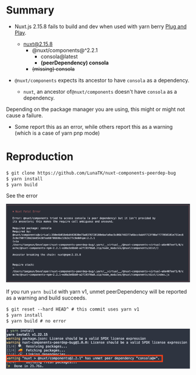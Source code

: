 # Summary
- Nuxt.js 2.15.8 fails to build and dev when used with yarn berry [Plug and Play](https://yarnpkg.com/features/pnp).
    - nuxt@2.15.8
        - @nuxt/components@^2.2.1
            - consola@latest
            - **(peerDependency) consola**
        - ~~(missing) consola~~

- `@nuxt/components` expects its ancestor to have `consola` as a dependency.
    - `nuxt`, an ancestor of`@nuxt/components` doesn't have `consola` as a dependency.

Depending on the package manager you are using, this might or might not cause a failure.
- Some report this as an error, while others report this as a warning (which is a case of yarn pnp mode)

# Reproduction

```shell
$ git clone https://github.com/LunaTK/nuxt-components-peerdep-bug
$ yarn install
$ yarn build
```

See the error

![nuxt_error](./build_error.png)

If you run `yarn build` with yarn v1, unmet peerDependency will be reported as a warning and build succeeds.

```shell
$ git reset --hard HEAD^ # this commit uses yarn v1
$ yarn install
$ yarn build # no error
```

![build_done](./build_done.png)
